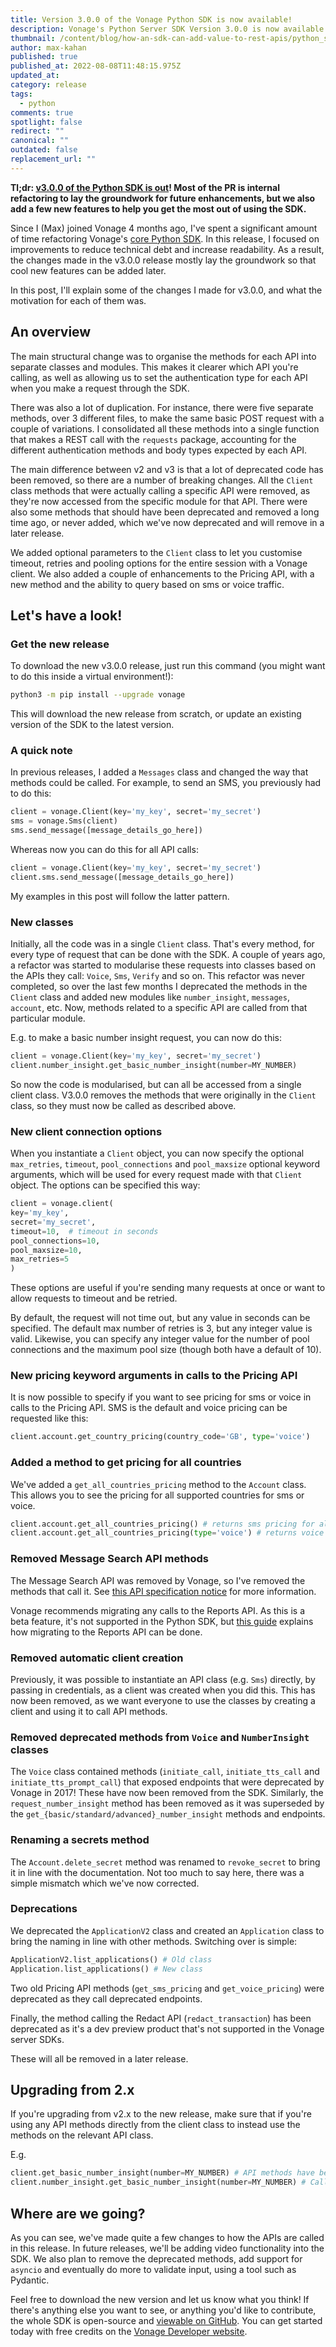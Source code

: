 ```yaml
---
title: Version 3.0.0 of the Vonage Python SDK is now available!
description: Vonage's Python Server SDK Version 3.0.0 is now available. Find out what's new!
thumbnail: /content/blog/how-an-sdk-can-add-value-to-rest-apis/python_sdk_updates.png
author: max-kahan
published: true
published_at: 2022-08-08T11:48:15.975Z
updated_at: 
category: release
tags:
  - python
comments: true
spotlight: false
redirect: ""
canonical: ""
outdated: false
replacement_url: ""
---
```


**Tl;dr: [v3.0.0 of the Python SDK is out](https://pypi.org/project/vonage/)! Most of the PR is internal refactoring to lay the groundwork for future enhancements, but we also add a few new features to help you get the most out of using the SDK.**

Since I (Max) joined Vonage 4 months ago, I've spent a significant amount of time refactoring Vonage's [core Python SDK](https://github.com/Vonage/vonage-python-sdk). In this release, I focused on improvements to reduce technical debt and increase readability. As a result, the changes made in the v3.0.0 release mostly lay the groundwork so that cool new features can be added later.

In this post, I'll explain some of the changes I made for v3.0.0, and what the motivation for each of them was.

## An overview

The main structural change was to organise the methods for each API into separate classes and modules. This makes it clearer which API you're calling, as well as allowing us to set the authentication type for each API when you make a request through the SDK.

There was also a lot of duplication. For instance, there were five separate methods, over 3 different files, to make the same basic POST request with a couple of variations. I consolidated all these methods into a single function that makes a REST call with the `requests` package, accounting for the different authentication methods and body types expected by each API.

The main difference between v2 and v3 is that a lot of deprecated code has been removed, so there are a number of breaking changes. All the `Client` class methods that were actually calling a specific API were removed, as they're now accessed from the specific module for that API. There were also some methods that should have been deprecated and removed a long time ago, or never added, which we've now deprecated and will remove in a later release.

We added optional parameters to the `Client` class to let you customise timeout, retries and pooling options for the entire session with a Vonage client. We also added a couple of enhancements to the Pricing API, with a new method and the ability to query based on sms or voice traffic.

## Let's have a look!

### Get the new release

To download the new v3.0.0 release, just run this command (you might want to do this inside a virtual environment!):

```bash
python3 -m pip install --upgrade vonage
```
This will download the new release from scratch, or update an existing version of the SDK to the latest version.

### A quick note

In previous releases, I added a `Messages` class and changed the way that methods could be called. For example, to send an SMS, you previously had to do this:

```python
client = vonage.Client(key='my_key', secret='my_secret')
sms = vonage.Sms(client)
sms.send_message([message_details_go_here])
```

Whereas now you can do this for all API calls:

```python
client = vonage.Client(key='my_key', secret='my_secret')
client.sms.send_message([message_details_go_here])
```

My examples in this post will follow the latter pattern.

### New classes

Initially, all the code was in a single `Client` class. That's every method, for every type of request that can be done with the SDK. A couple of years ago, a refactor was started to modularise these requests into classes based on the APIs they call: `Voice`, `Sms`, `Verify` and so on. This refactor was never completed, so over the last few months I deprecated the methods in the `Client` class and added new modules like `number_insight`, `messages`, `account`, etc. Now, methods related to a specific API are called from that particular module.

E.g. to make a basic number insight request, you can now do this:

```python
client = vonage.Client(key='my_key', secret='my_secret')
client.number_insight.get_basic_number_insight(number=MY_NUMBER)
```

So now the code is modularised, but can all be accessed from a single client class. V3.0.0 removes the methods that were originally in the `Client` class, so they must now be called as described above.

### New client connection options

When you instantiate a `Client` object, you can now specify the optional `max_retries`, `timeout`, `pool_connections` and `pool_maxsize` optional keyword arguments, which will be used for every request made with that `Client` object. The options can be specified this way:

```python
client = vonage.client(
key='my_key', 
secret='my_secret', 
timeout=10,  # timeout in seconds
pool_connections=10,
pool_maxsize=10,
max_retries=5
)
```

These options are useful if you're sending many requests at once or want to allow requests to timeout and be retried.

By default, the request will not time out, but any value in seconds can be specified. The default max number of retries is 3, but any integer value is valid. Likewise, you can specify any integer value for the number of pool connections and the maximum pool size (though both have a default of 10).

### New pricing keyword arguments in calls to the Pricing API

It is now possible to specify if you want to see pricing for sms or voice in calls to the Pricing API. SMS is the default and voice pricing can be requested like this:

```python
client.account.get_country_pricing(country_code='GB', type='voice')
```

### Added a method to get pricing for all countries

We've added a `get_all_countries_pricing` method to the `Account` class. This allows you to see the pricing for all supported countries for sms or voice.

```python
client.account.get_all_countries_pricing() # returns sms pricing for all countries
client.account.get_all_countries_pricing(type='voice') # returns voice pricing for all countries
```

### Removed Message Search API methods

The Message Search API was removed by Vonage, so I've removed the methods that call it. See [this API specification notice](https://developer.vonage.com/api/developer/messages) for more information.

Vonage recommends migrating any calls to the Reports API. As this is a beta feature, it's not supported in the Python SDK, but [this guide](https://developer.vonage.com/reports/guides/migrate-from-sms-message-search) explains how migrating to the Reports API can be done.

### Removed automatic client creation

Previously, it was possible to instantiate an API class (e.g. `Sms`) directly, by passing in credentials, as a client was created when you did this. This has now been removed, as we want everyone to use the classes by creating a client and using it to call API methods.

### Removed deprecated methods from `Voice` and `NumberInsight` classes

The `Voice` class contained methods (`initiate_call`, `initiate_tts_call` and `initiate_tts_prompt_call`) that exposed endpoints that were deprecated by Vonage in 2017! These have now been removed from the SDK. Similarly, the `request_number_insight` method has been removed as it was superseded by the `get_{basic/standard/advanced}_number_insight` methods and endpoints.

### Renaming a secrets method

The `Account.delete_secret` method was renamed to `revoke_secret` to bring it in line with the documentation. Not too much to say here, there was a simple mismatch which we've now corrected.

### Deprecations

We deprecated the `ApplicationV2` class and created an `Application` class to bring the naming in line with other methods. Switching over is simple:

```python
ApplicationV2.list_applications() # Old class
Application.list_applications() # New class
```

Two old Pricing API methods (`get_sms_pricing` and `get_voice_pricing`) were deprecated as they call deprecated endpoints.

Finally, the method calling the Redact API (`redact_transaction`) has been deprecated as it's a dev preview product that's not supported in the Vonage server SDKs.

These will all be removed in a later release.

## Upgrading from 2.x

If you're upgrading from v2.x to the new release, make sure that if you're using any API methods directly from the client class to instead use the methods on the relevant API class.

E.g.

```python
client.get_basic_number_insight(number=MY_NUMBER) # API methods have been removed from the client class - this won't work
client.number_insight.get_basic_number_insight(number=MY_NUMBER) # Call the methods using the relevant API classes instead
```

## Where are we going?

As you can see, we've made quite a few changes to how the APIs are called in this release. In future releases, we'll be adding video functionality into the SDK. We also plan to remove the deprecated methods, add support for `asyncio` and eventually do more to validate input, using a tool such as Pydantic.

Feel free to download the new version and let us know what you think! If there's anything else you want to see, or anything you'd like to contribute, the whole SDK is open-source and [viewable on GitHub](https://github.com/Vonage/vonage-python-sdk). You can get started today with free credits on the [Vonage Developer website](https://developer.vonage.com).
